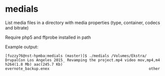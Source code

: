 # medials
List media files in a directory with media properties (type, container, codecs and bitrate)

Require php5 and ffprobe installed in path

Example output:

```
[fuzzy76@nst-hpmba:medials (master)]$ ./medials /Volumes/Ekstra/
DrupalCon Los Angeles 2015_ Revamping the project.mp4 video mov,mp4,m4 h264(1.8 Mb) aac(245.7 Kb)
evernote_backup.enex                                             other
```
